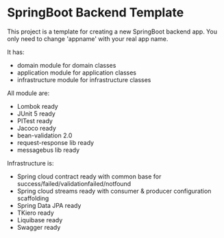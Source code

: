# SpringBoot Backend Template

This project is a template for creating a new SpringBoot backend app.
You only need to change 'appname' with your real app name.

It has:
* domain module for domain classes
* application module for application classes
* infrastructure module for infrastructure classes

All module are:
* Lombok ready
* JUnit 5 ready
* PITest ready
* Jacoco ready
* bean-validation 2.0
* request-response lib ready
* messagebus lib ready

Infrastructure is:
* Spring cloud contract ready with common base for success/failed/validationfailed/notfound
* Spring cloud streams ready with consumer & producer configuration scaffolding
* Spring Data JPA ready
* TKiero ready
* Liquibase ready
* Swagger ready


